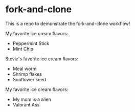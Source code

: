 # fork-and-clone

This is a repo to demonstrate the fork-and-clone workflow!


My favorite ice cream flavors:

- Peppermint Stick
- Mint Chip

Stevie's favorite ice cream flavors:

- Meal worm
- Shrimp flakes
- Sunflower seed

My favorite ice cream flavors:
- My mom is a alien
- Valorant Ass

